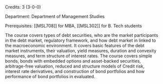 Credits: 3 (3-0-0)

Department: Department of Management Studies

Prerequisites: [[MSL708]] for MBA, [[MSL302]] for B. Tech students

The course covers types of debt securities, who are the market participants in the debt market, regulatory framework, and how debt market in linked to the macroeconomic environment. It covers basic features of the debt market instruments, their valuation, yield measures, duration and convexity measures, and term structure of interest rates. The course covers simple bonds, bonds with embedded options and asset-backed securities, arbitrage-free valuation, reduced and structure models of Credit risk, interest rate derivatives, and construction of bond portfolios and how performance of bond portfolios in evaluated.